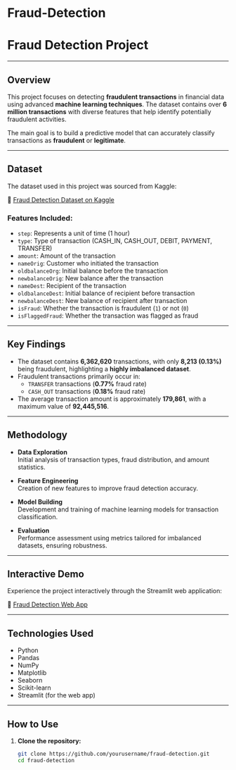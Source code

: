 # Fraud-Detection

# Fraud Detection Project

---

## Overview

This project focuses on detecting **fraudulent transactions** in financial data using advanced **machine learning techniques**. The dataset contains over **6 million transactions** with diverse features that help identify potentially fraudulent activities.

The main goal is to build a predictive model that can accurately classify transactions as **fraudulent** or **legitimate**.

---

## Dataset

The dataset used in this project was sourced from Kaggle:

🔗 [Fraud Detection Dataset on Kaggle](https://www.kaggle.com/datasets/amanalisiddiqui/fraud-detection-dataset?resource=download)

### Features Included:

- `step`: Represents a unit of time (1 hour)
- `type`: Type of transaction (CASH_IN, CASH_OUT, DEBIT, PAYMENT, TRANSFER)
- `amount`: Amount of the transaction
- `nameOrig`: Customer who initiated the transaction
- `oldbalanceOrg`: Initial balance before the transaction
- `newbalanceOrig`: New balance after the transaction
- `nameDest`: Recipient of the transaction
- `oldbalanceDest`: Initial balance of recipient before transaction
- `newbalanceDest`: New balance of recipient after transaction
- `isFraud`: Whether the transaction is fraudulent (`1`) or not (`0`)
- `isFlaggedFraud`: Whether the transaction was flagged as fraud

---

## Key Findings

- The dataset contains **6,362,620** transactions, with only **8,213 (0.13%)** being fraudulent, highlighting a **highly imbalanced dataset**.
- Fraudulent transactions primarily occur in:
  - `TRANSFER` transactions (**0.77%** fraud rate)
  - `CASH_OUT` transactions (**0.18%** fraud rate)
- The average transaction amount is approximately **179,861**, with a maximum value of **92,445,516**.

---

## Methodology

- **Data Exploration**  
  Initial analysis of transaction types, fraud distribution, and amount statistics.
  
- **Feature Engineering**  
  Creation of new features to improve fraud detection accuracy.
  
- **Model Building**  
  Development and training of machine learning models for transaction classification.
  
- **Evaluation**  
  Performance assessment using metrics tailored for imbalanced datasets, ensuring robustness.

---

## Interactive Demo

Experience the project interactively through the Streamlit web application:

🔗 [Fraud Detection Web App](https://fraud-detection-np3ugedhcpri9mazedwxbu.streamlit.app/)

---

## Technologies Used

- Python  
- Pandas  
- NumPy  
- Matplotlib  
- Seaborn  
- Scikit-learn  
- Streamlit (for the web app)

---

## How to Use

1. **Clone the repository:**

   ```bash
   git clone https://github.com/yourusername/fraud-detection.git
   cd fraud-detection

